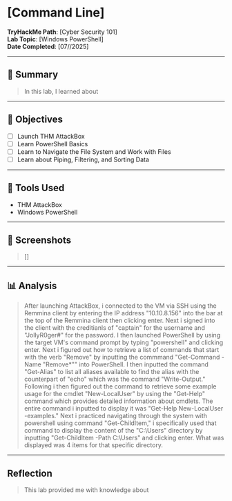 # [Command Line]

**TryHackMe Path**: [Cyber Security 101]  
**Lab Topic**: [Windows PowerShell]  
**Date Completed**: [07//2025]

---

## 🧠 Summary

> In this lab, I learned about 


---

## 🎯 Objectives
- [ ] Launch THM AttackBox
- [ ] Learn PowerShell Basics
- [ ] Learn to Navigate the File System and Work with Files
- [ ] Learn about Piping, Filtering, and Sorting Data

---

## 🧰 Tools Used
- THM AttackBox
- Windows PowerShell
  
---

## 📸 Screenshots

> [] 

---

## 📊 Analysis

> After launching AttackBox, i connected to the VM via SSH using the Remmina client by entering the IP address "10.10.8.156" into the bar at the top of the Remmina client then clicking enter. Next
i signed into the client with the creditianls of "captain" for the username and "JollyR0ger#" for the password. I then launched PowerShell by using the target VM's command prompt by typing "powershell"
and clicking enter. Next i figured out how to retrieve a list of commands that start with the verb "Remove" by inputting the commmand "Get-Command -Name "Remove*"" into PowerShell. I then inputted the
command "Get-Alias" to list all aliases available to find the alias with the counterpart of "echo" which was the command "Write-Output." Following i then figured out the command to retrieve some example usage
for the cmdlet "New-LocalUser" by using the "Get-Help" command which provides detailed information about cmdlets. The entire command i inputted to display it was "Get-Help New-LocalUser -examples."
> Next i practiced navigating through the system with powershell using command "Get-ChildItem," i specifically used that command to display the content of the "C:\Users" directory by inputting "Get-ChildItem
-Path C:\Users" and clicking enter. What was displayed was 4 items for that specific directory.

---

## Reflection

> This lab provided me with knowledge about 
